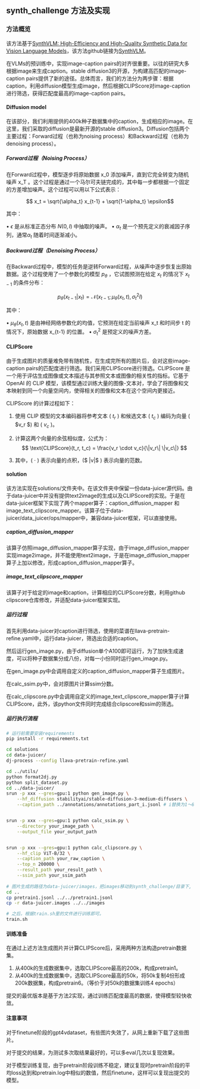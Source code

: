 ## synth_challenge 方法及实现

### 方法概览

该方法基于[SynthVLM: High-Efficiency and High-Quality Synthetic Data for Vision Language Models](https://arxiv.org/abs/2407.20756)，该方法github链接为[SynthVLM](https://github.com/starriver030515/SynthVLM)。

在VLMs的预训练中，实现image-caption pairs的对齐很重要。以往的研究大多根据image来生成caption。stable diffusion3的开源，为构建高匹配的image-caption pairs提供了新的途径。总体而言，我们的方法分为两步骤：根据caption，利用diffusion模型生成image，然后根据CLIPScore对image-caption进行筛选，获得匹配度最高的image-caption pairs。

#### Diffusion model

在该部分，我们利用提供的400k种子数据集中的caption，生成相应的image。在这里，我们采取的diffusion是最新开源的stable diffusion3。Diffusion包括两个主要过程：Forward过程（也称为noising process）和Backward过程（也称为denoising process）。

##### Forward过程（Noising Process）

在Forward过程中，模型逐步将原始数据  x_0  添加噪声，直到它完全转变为随机噪声  x_T 。这个过程是通过一个马尔可夫链完成的，其中每一步都根据一个固定的方差增加噪声。这个过程可以用以下公式表示：

$$ x_t = \sqrt{\alpha_t} x_{t-1} + \sqrt{1-\alpha_t} \epsilon$$

其中：

•   $\epsilon$  是从标准正态分布  $N(0, I)$ 中抽取的噪声。
•   $\alpha_t$  是一个预先定义的衰减因子序列，通常$\alpha_t$  随着时间逐渐减小。

##### Backward过程（Denoising Process）

在Backward过程中，模型的任务是逆转Forward过程，从噪声中逐步恢复出原始数据。这个过程使用了一个参数化的模型  $p_\theta$ ，它试图预测在给定  $x_t$ 的情况下  $x_{t-1}$ 的条件分布：

$$p_\theta(x_{t-1} | x_t) = \mathcal{N}(x_{t-1}; \mu_\theta(x_t, t), \sigma_t^2 I)$$

其中：

•   $\mu_\theta(x_t, t)$ 是由神经网络参数化的均值，它预测在给定当前噪声  x_t  和时间步  t  的情况下，原始数据  x_{t-1}  的位置。
•   $\sigma_t^2$  是预定义的噪声方差。

#### CLIPScore

由于生成图片的质量难免带有随机性，在生成完所有的图片后，会对这些image-caption pairs的匹配度进行筛选。我们采用CLIPScore进行筛选。CLIPScore 是一个用于评估生成图像或文本描述与其参照文本或图像的相关性的指标。它基于 OpenAI 的 CLIP 模型，该模型通过训练大量的图像-文本对，学会了将图像和文本映射到同一个向量空间内，使得相关的图像和文本在这个空间内更接近。

CLIPScore 的计算过程如下：

1. 使用 CLIP 模型的文本编码器将参考文本 \( $t_r$ \) 和候选文本 \( $t_c$ \) 编码为向量 \( $v_r $\) 和 \( $v_c$ \)。

2. 计算这两个向量的余弦相似度，公式为：
   $$
   \text{CLIPScore}(t_r, t_c) = \frac{v_r \cdot v_c}{\|v_r\| \|v_c\|}
   $$

3. 其中，\( $\cdot$ \) 表示向量的点积，\($ \|v\|$ \) 表示向量的范数。

#### solution

该方法实现在solutions/文件夹中。在该文件夹中保留一份data-juicer源代码。由于data-juicer中并没有提供text2image的生成以及CLIPScore的实现。于是在data-juicer框架下实现了两个mapper算子：caption_diffusion_mapper 和 image_text_clipscore_mapper。该算子位于data-juicer/data_juicer/ops/mapper中，兼容data-juicer框架，可以直接使用。

##### caption_diffusion_mapper

该算子仿照image_diffusion_mapper算子实现，由于image_diffusion_mapper实现image2image，并不能使用text2image，于是在image_diffusion_mapper算子上加以修改，形成caption_diffusion_mapper算子。

##### image_text_clipscore_mapper

该算子对于给定的image和caption，计算相应的CLIPScore分数，利用github clipscore仓库修改，并适配data-juicer框架实现。

##### 运行过程
首先利用data-juicer对caption进行筛选，使用的菜谱在llava-pretrain-refine.yaml中，运行data-juicer，筛选出合适的caption。

然后运行gen_image.py，由于diffusion单个A100即可运行，为了加快生成速度，可以将种子数据集分成八份，对每一小份同时运行gen_image.py。

在gen_image.py中会调用自定义的caption_diffusion_mapper算子生成图片。

在calc_ssim.py中，会对原图片计算ssim分数。

在calc_clipscore.py中会调用自定义的image_text_clipscore_mapper算子计算CLIPScore，此外，该python文件同时完成结合clipscore和ssim的筛选。

##### 运行执行流程

```bash
# 运行前需要安装requirements
pip install -r requirements.txt

cd solutions
cd data-juicer/
dj-process --config llava-pretrain-refine.yaml

cd ../utils/
python format2dj.py
python split_dataset.py
cd ../data-juicer/
srun -p xxx --gres=gpu:1 python gen_image.py \
    --hf_diffusion stabilityai/stable-diffusion-3-medium-diffusers \
    --caption_path ../annotations/annotations_part_i.jsonl # i替换为1～8，各运行一次。


srun -p xxx --gres=gpu:1 python calc_ssim.py \
    --directory your_image_path \
    --output_file your_output_path


srun -p xxx --gres=gpu:1 python calc_clipscore.py \
    --hf_clip ViT-B/32 \
    --caption_path your_raw_caption \
    --top_n 200000 \
    --result_path your_result_path \
    --ssim_path your_ssim_path
    
# 图片生成的路径为data-juicer/images，把images移动到synth_challenge/目录下, 将pretrain1.jsonl移动到synth_challenge/目录下。
cd ..
cp pretrain1.jsonl ../../pretrain1.jsonl
cp -r data-juicer.images ../../images

# 之后，根据train.sh里的文件进行训练即可。
train.sh
```

#### 训练准备

在通过上述方法生成图片并计算CLIPScore后，采用两种方法构造pretrain数据集。

1. 从400k的生成数据集中，选取CLIPScore最高的200k，构成pretrain1。
2. 从400k的生成数据集中，选取CLIPScore最高的50k，将50k复制4份形成200k数据集，构成pretrain6。（等价于对50k的数据集训练4 epochs）

提交的最优版本是基于方法2实现，通过训练匹配度最高的数据，使得模型较快收敛。

#### 注意事项
对于finetune阶段的gpt4vdataset，有些图片失效了，从网上重新下载了这些图片。

对于提交的结果，为测试多次取结果最好的，可以多eval几次以复现效果。

对于模型训练复现，由于pretrain阶段训练不稳定，建议复现时pretrain阶段的平均loss达到和pretrain.log中相似的数值，然后finetune，这样可以复现出提交的模型。
